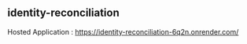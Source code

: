 ## identity-reconciliation

Hosted Application : https://identity-reconciliation-6q2n.onrender.com/
